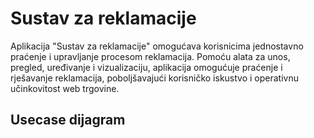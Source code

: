 # Sustav za reklamacije



Aplikacija "Sustav za reklamacije" omogućava korisnicima jednostavno praćenje i upravljanje procesom reklamacija. Pomoću alata za unos, pregled, uređivanje i vizualizaciju, aplikacija omogućuje praćenje i rješavanje reklamacija, poboljšavajući korisničko iskustvo i operativnu učinkovitost web trgovine.

## Usecase dijagram

<p align="center">
  <a href="![file (2)](https://github.com/JT07616/Sustav_za_reklamacije/assets/170039228/14148a44-a13f-4675-867e-3edee0e0182a)" ></a>
</p>







